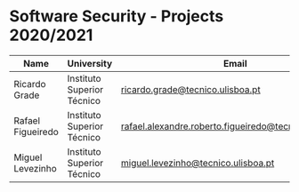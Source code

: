 # Software Security - Projects 2020/2021

| Name | University | Email |
| ---- | ---- | ---- |
| Ricardo Grade | Instituto Superior Técnico | ricardo.grade@tecnico.ulisboa.pt |
| Rafael Figueiredo | Instituto Superior Técnico | rafael.alexandre.roberto.figueiredo@tecnico.ulisboa.pt |
| Miguel Levezinho | Instituto Superior Técnico | miguel.levezinho@tecnico.ulisboa.pt |
